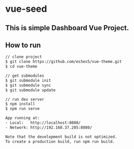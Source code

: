 # vue-seed

## This is simple Dashboard Vue Project.

## How to run
```bash
// clone project
$ git clone https://github.com/es5es5/vue-theme.git
$ cd vue-theme

// get submodules
$ git submodule init
$ git submodule sync
$ git submodule update

// run dev server 
$ npm install
$ npm run serve

App running at:
- Local:   http://localhost:8080/
- Network: http://192.168.37.205:8080/

Note that the development build is not optimized.
To create a production build, run npm run build.
```
